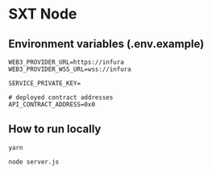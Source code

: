# SXT Node


## Environment variables (.env.example)

```
WEB3_PROVIDER_URL=https://infura
WEB3_PROVIDER_WSS_URL=wss://infura

SERVICE_PRIVATE_KEY=

# deployed contract addresses
API_CONTRACT_ADDRESS=0x0
```


## How to run locally

```
yarn

node server.js
```
